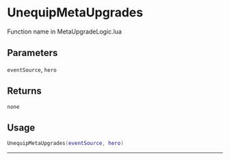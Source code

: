 # UnequipMetaUpgrades
Function name in MetaUpgradeLogic.lua
## Parameters
`eventSource`, `hero`
## Returns
`none`
## Usage
```lua
UnequipMetaUpgrades(eventSource, hero)
```
---
